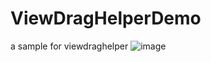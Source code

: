 # ViewDragHelperDemo
a sample for viewdraghelper
![image](https://img-blog.csdnimg.cn/20200124231204106.gif)
